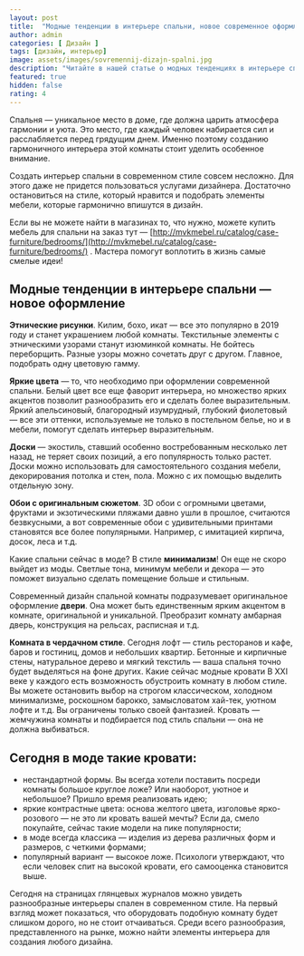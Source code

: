 ```yaml
---
layout: post
title:  "Модные тенденции в интерьере спальни, новое современное оформление"
author: admin
categories: [ Дизайн ]
tags: [дизайн, интерьер]
image: assets/images/sovremennij-dizajn-spalni.jpg
description: "Читайте в нашей статье о модных тенденциях в интерьере спальни, какое оформление сейчаc в моде, современный стиль"
featured: true
hidden: false
rating: 4
---
```


Спальня — уникальное место в доме, где должна царить атмосфера гармонии и уюта. Это место, где каждый человек набирается сил и расслабляется перед грядущим днем. Именно поэтому созданию гармоничного интерьера этой комнаты стоит уделить особенное внимание.

Создать интерьер спальни в современном стиле совсем несложно. Для этого даже не придется пользоваться услугами дизайнера. Достаточно остановиться на стиле, который нравится и подобрать элементы мебели, которые гармонично впишутся в дизайн.

Если вы не можете найти в магазинах то, что нужно, можете купить мебель для спальни на заказ тут — [http://mvkmebel.ru/catalog/case-furniture/bedrooms/](http://mvkmebel.ru/catalog/case-furniture/bedrooms/) . Мастера помогут воплотить в жизнь самые смелые идеи!

## Модные тенденции в интерьере спальни — новое оформление

**Этнические рисунки**. Килим, бохо, икат — все это популярно в 2019 году и станет украшением любой комнаты. Текстильные элементы с этническими узорами станут изюминкой комнаты. Не бойтесь переборщить. Разные узоры можно сочетать друг с другом. Главное, подобрать одну цветовую гамму.

**Яркие цвета** — то, что необходимо при оформлении современной спальни. Белый цвет все еще фаворит интерьера, но множество ярких акцентов позволит разнообразить его и сделать более выразительным. Яркий апельсиновый, благородный изумрудный, глубокий фиолетовый — все эти оттенки, используемые не только в постельном белье, но и в мебели, помогут сделать интерьер выразительным.

**Доски** — экостиль, ставший особенно востребованным несколько лет назад, не теряет своих позиций, а его популярность только растет. Доски можно использовать для самостоятельного создания мебели, декорирования потолка и стен, пола. Можно с их помощью выделить отдельную зону.

**Обои с оригинальным сюжетом**. 3D обои с огромными цветами, фруктами и экзотическими пляжами давно ушли в прошлое, считаются безвкусными, а вот современные обои с удивительными принтами становятся все более популярными. Например, с имитацией кирпича, досок, леса и т.д.

Какие спальни сейчас в моде? В стиле **минимализм**! Он еще не скоро выйдет из моды. Светлые тона, минимум мебели и декора — это поможет визуально сделать помещение больше и стильным.

Современный дизайн спальной комнаты подразумевает оригинальное оформление **двери**. Она может быть единственным ярким акцентом в комнате, оригинальной и уникальной. Преобразит комнату амбарная дверь, конструкция на рельсах, расписная и т.д.

**Комната в чердачном стиле**. Сегодня лофт — стиль ресторанов и кафе, баров и гостиниц, домов и небольших квартир. Бетонные и кирпичные стены, натуральное дерево и мягкий текстиль — ваша спальня точно будет выделяться на фоне других.
Какие сейчас модные кровати
В XXI веке у каждого есть возможность обустроить комнату в любом стиле. Вы можете остановить выбор на строгом классическом, холодном минимализме, роскошном барокко, замысловатом хай-тек, уютном лофте и т.д. Вы ограничены только своей фантазией. Кровать — жемчужина комнаты и подбирается под стиль спальни — она не должна выбиваться.

## Сегодня в моде такие кровати:

* нестандартной формы. Вы всегда хотели поставить посреди комнаты большое круглое ложе? Или наоборот, уютное и небольшое? Пришло время реализовать идею;
* яркие контрастные цвета: основа желтого цвета, изголовье ярко-розового — не это ли кровать вашей мечты? Если да, смело покупайте, сейчас такие модели на пике популярности;
* в моде всегда классика — изделия из дерева различных форм и размеров, с четкими формами;
* популярный вариант — высокое ложе. Психологи утверждают, что если человек спит на высокой кровати, его самооценка становится выше.

Сегодня на страницах глянцевых журналов можно увидеть разнообразные интерьеры спален в современном стиле. На первый взгляд может показаться, что оборудовать подобную комнату будет слишком дорого, но не стоит отчаиваться. Среди всего разнообразия, представленного на рынке, можно найти элементы интерьера для создания любого дизайна.
